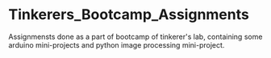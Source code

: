 # Tinkerers_Bootcamp_Assignments
Assignmensts done as a part of bootcamp of tinkerer's lab, containing some arduino mini-projects and python image processing mini-project.
